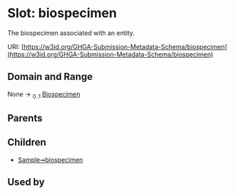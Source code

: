 
# Slot: biospecimen


The biospecimen associated with an entity.

URI: [https://w3id.org/GHGA-Submission-Metadata-Schema/biospecimen](https://w3id.org/GHGA-Submission-Metadata-Schema/biospecimen)


## Domain and Range

None &#8594;  <sub>0..1</sub> [Biospecimen](Biospecimen.md)

## Parents


## Children

 *  [Sample➞biospecimen](Sample_biospecimen.md)

## Used by

